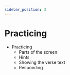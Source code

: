 ```yaml
---
sidebar_position: 3
---
```


# Practicing

- Practicing
  - Parts of the screen
  - Hints
  - Showing the verse text
  - Responding